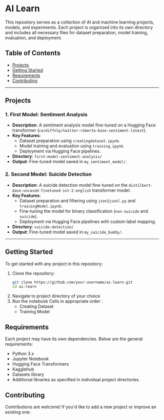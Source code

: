 # AI Learn

This repository serves as a collection of AI and machine learning projects, models, and experiments. Each project is organized into its own directory and includes all necessary files for dataset preparation, model training, evaluation, and deployment.

## Table of Contents

- [Projects](#projects)
- [Getting Started](#getting-started)
- [Requirements](#requirements)
- [Contributing](#contributing)

---

## Projects

### 1. **First Model: Sentiment Analysis**
- **Description**: A sentiment analysis model fine-tuned on a Hugging Face transformer (`cardiffnlp/twitter-roberta-base-sentiment-latest`).
- **Key Features**:
  - Dataset preparation using `creatingdataset.ipynb`.
  - Model training and evaluation using `training.ipynb`.
  - Deployment via Hugging Face pipelines.
- **Directory**: `first-model-sentiment-analysis/`
- **Output**: Fine-tuned model saved in `my_sentiment_model/`.

### 2. **Second Model: Suicide Detection**
- **Description**: A suicide detection model fine-tuned on the `distilbert-base-uncased-finetuned-sst-2-english` transformer model.
- **Key Features**:
  - Dataset preparation and filtering using `json2jsonl.py` and `trainingModel.ipynb`.
  - Fine-tuning the model for binary classification (`non-suicide` and `suicide`).
  - Deployment via Hugging Face pipelines with custom label mapping.
- **Directory**: `suicide-detection/`
- **Output**: Fine-tuned model saved in `my_suicide_buddy/`.

---

## Getting Started

To get started with any project in this repository:

1. Clone the repository:
   ```bash
   git clone https://github.com/your-username/ai-learn.git
   cd ai-learn
2. Navigate to project directory of your choice
3. Run the notebook Cells in appropriate order :
    - Creating Dataset
    - Training Model

## Requirements
Each project may have its own dependencies. Below are the general requirements:

- Python 3.x
- Jupyter Notebook
- Hugging Face Transformers
- Kagglehub 
- Datasets library
- Additional libraries as specified in individual project directories.

## Contributing
Contributions are welcome! If you'd like to add a new project or improve an existing one:
